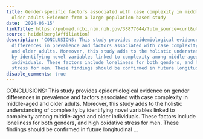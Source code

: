 ```yaml
---
title: Gender-specific factors associated with case complexity in middle-aged and
  older adults-Evidence from a large population-based study
date: '2024-06-15'
linkTitle: https://pubmed.ncbi.nlm.nih.gov/38877644/?utm_source=curl&utm_medium=rss&utm_campaign=pubmed-2&utm_content=1FakS-2QOkCT8HsMOQP1bCRQ4YzyumYOmxmF0moLsQ3dFB1E9V&fc=20220326224207&ff=20240615180904&v=2.18.0.post9+e462414
source: heidelberg[Affiliation]
description: 'CONCLUSIONS: This study provides epidemiological evidence on gender
  differences in prevalence and factors associated with case complexity in middle-aged
  and older adults. Moreover, this study adds to the holistic understanding of complexity
  by identifying novel variables linked to complexity among middle-aged and older
  individuals. These factors include loneliness for both genders, and high oxidative
  stress for men. These findings should be confirmed in future longitudinal ...'
disable_comments: true
---
```

CONCLUSIONS: This study provides epidemiological evidence on gender differences in prevalence and factors associated with case complexity in middle-aged and older adults. Moreover, this study adds to the holistic understanding of complexity by identifying novel variables linked to complexity among middle-aged and older individuals. These factors include loneliness for both genders, and high oxidative stress for men. These findings should be confirmed in future longitudinal ...